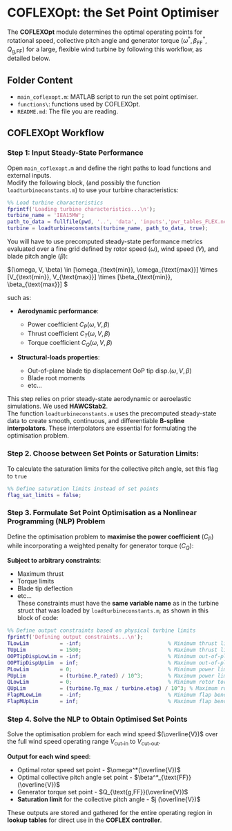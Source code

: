 # COFLEXOpt: the Set Point Optimiser

The **COFLEXOpt** module determines the optimal operating points for rotational speed, collective pitch angle and generator torque $(\omega^*, \beta^*_{\text{FF}}, Q_{\text{g,FF}})$ for a large, flexible wind turbine by following this workflow, as detailed below.

## Folder Content
- `main_coflexopt.m`: MATLAB script to run the set point optimiser.
- `functions\`: functions used by COFLEXOpt.
 - `README.md`: The file you are reading.

## COFLEXOpt Workflow
### Step 1: Input Steady-State Performance
Open `main_coflexopt.m` and define the right paths to load functions and external inputs.  
Modify the following block, (and possibly the function `loadturbineconstants.m`) to use your turbine characteristics:
 ```matlab
%% Load turbine characteristics
fprintf('Loading turbine characteristics...\n');
turbine_name = 'IEA15MW';
path_to_data = fullfile(pwd, '..', 'data', 'inputs','pwr_tables_FLEX.nc'); % Path to NetCDF dataset from HAWCStab2
turbine = loadturbineconstants(turbine_name, path_to_data, true);          % Load turbine specs and performance characteristics
```

You will have to use precomputed steady-state performance metrics evaluated over a fine grid defined by rotor speed $(\omega)$, wind speed $(V)$, and blade pitch angle $(\beta)$:

$(\omega, V, \beta) \in [\omega_{\text{min}}, \omega_{\text{max}}] \times [V_{\text{min}}, V_{\text{max}}] \times [\beta_{\text{min}}, \beta_{\text{max}}]
$

such as:

- **Aerodynamic performance**:  
  - Power coefficient $C_P(\omega, V, \beta)$  
  - Thrust coefficient $C_T(\omega, V, \beta)$  
  - Torque coefficient $C_Q(\omega, V, \beta)$  

- **Structural-loads properties**:  
  - Out-of-plane blade tip displacement $\text{OoP tip disp.}(\omega, V, \beta)$
  - Blade root moments
  - etc...

This step relies on prior steady-state aerodynamic or aeroelastic simulations. We used **HAWCStab2**.  
The function `loadturbineconstants.m` uses the precomputed steady-state data to create smooth, continuous, and differentiable **B-spline interpolators**. These interpolators are essential for formulating the optimisation problem.
### Step 2. Choose between Set Points or Saturation Limits:
To calculate the saturation limits for the collective pitch angle, set this flag to `true`
```matlab
%% Define saturation limits instead of set points
flag_sat_limits = false;
```
### Step 3. Formulate Set Point Optimisation as a Nonlinear Programming (NLP) Problem

Define the optimisation problem to **maximise the power coefficient** $(C_P)$ while incorporating a weighted penalty for generator torque $(C_Q)$:

**Subject to arbitrary constraints**:
  - Maximum thrust  
  - Torque limits  
  - Blade tip deflection  
  - etc...  
These constraints must have the **same variable name** as in the turbine struct that was loaded by `loadturbineconstants.m`, as shown in this block of code:
```matlab
%% Define output constraints based on physical turbine limits
fprintf('Defining output constraints...\n');
TLowLim          = -inf;                            % Minimum thrust limit [kN]
TUpLim           = 1500;                            % Maximum thrust limit [kN]
OOPTipDispLowLim = -inf;                            % Minimum out-of-plane tip displacement [m]
OOPTipDispUpLim  = inf;                             % Maximum out-of-plane tip displacement [m]
PLowLim          = 0;                               % Minimum power limit [kW]
PUpLim           = (turbine.P_rated) / 10^3;        % Maximum power limit [kW]
QLowLim          = 0;                               % Minimum rotor torque [kNm]
QUpLim           = (turbine.Tg_max / turbine.etag) / 10^3; % Maximum rotor torque [kNm]
FlapMLowLim      = -inf;                            % Minimum flap bending moment [kNm]
FlapMUpLim       = inf;                             % Maximum flap bending moment [kNm]
```

### Step 4. Solve the NLP to Obtain Optimised Set Points

Solve the optimisation problem for each wind speed $(\overline{V})$ over the full wind speed operating range $V_{\text{cut-in}} \ \text{to} \ V_{\text{cut-out}}$.

**Output for each wind speed**:
- Optimal rotor speed set point - $\omega^*(\overline{V})$
- Optimal collective pitch angle set point - $\beta^*_{\text{FF}}(\overline{V})$  
- Generator torque set point - $Q_{\text{g,FF}}(\overline{V})$
- **Saturation limit** for the collective pitch angle - $j (\overline{V})$

These outputs are stored and gathered for the entire operating region in **lookup tables** for direct use in the **COFLEX controller**.

